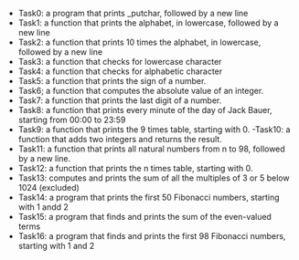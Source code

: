 - Task0: a program that prints _putchar, followed by a new line
- Task1: a function that prints the alphabet, in lowercase, followed by a new line
- Task2: a function that prints 10 times the alphabet, in lowercase, followed by a new line
- Task3: a function that checks for lowercase character
- Task4: a function that checks for alphabetic character
- Task5: a function that prints the sign of a number.
- Task6; a function that computes the absolute value of an integer.
- Task7: a function that prints the last digit of a number.
- Task8: a function that prints every minute of the day of Jack Bauer, starting from 00:00 to 23:59
- Task9: a function that prints the 9 times table, starting with 0.
-Task10: a function that adds two integers and returns the result.
- Task11: a function that prints all natural numbers from n to 98, followed by a new line.
- Task12: a function that prints the n times table, starting with 0.
- Task13: computes and prints the sum of all the multiples of 3 or 5 below 1024 (excluded)
- Task14: a program that prints the first 50 Fibonacci numbers, starting with 1 andd 2
- Task15: a program that finds and prints the sum of the even-valued terms
- Task16: a program that finds and prints the first 98 Fibonacci numbers, starting with 1 and 2
